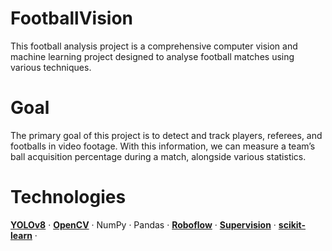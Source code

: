 # FootballVision
This football analysis project is a comprehensive computer vision and machine learning project designed to analyse football matches using various techniques. 

# Goal
The primary goal of this project is to detect and track players, referees, and footballs in video footage. With this information, we can measure a team’s ball acquisition percentage during a match, alongside various statistics.

# Technologies
[**YOLOv8**](https://github.com/ultralytics/yolov8) ·
[**OpenCV**](https://opencv.org/) ·
NumPy ·
Pandas ·
[**Roboflow**](https://roboflow.com/) ·
[**Supervision**](https://github.com/roboflow/supervision) ·
[**scikit-learn**](https://scikit-learn.org/) ·

